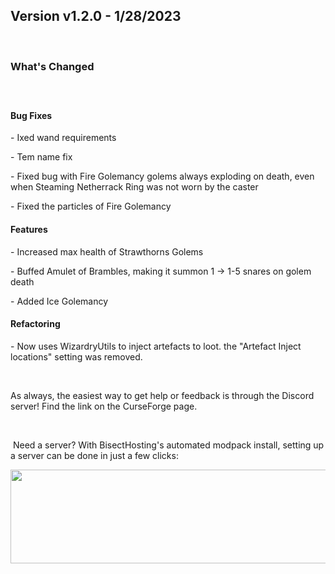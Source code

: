 <h2>Version v1.2.0 - 1/28/2023</h2>
<p>&nbsp;</p>
<h3>What's Changed</h3>
<p><span style="font-size: 1.2rem;">&nbsp;</span></p>
<h4><strong>Bug Fixes</strong></h4>
<p>- Ixed wand requirements</p>
<p>- Tem name fix</p>
<p>- Fixed bug with Fire Golemancy golems always exploding on death, even when Steaming Netherrack Ring was not worn by the caster</p>
<p>- Fixed the particles of Fire Golemancy</p>

<h4><strong>Features</strong></h4>
<p>- Increased max health of Strawthorns Golems</p>
<p>- Buffed Amulet of Brambles, making it summon 1 -> 1-5 snares on golem death</p>
<p>- Added Ice Golemancy</p>

<h4><strong>Refactoring</strong></h4>
<p>- Now uses WizardryUtils to inject artefacts to loot. the "Artefact Inject locations" setting was removed.</p>
<p>&nbsp;</p>
<p>As always, the easiest way to get help or feedback is through the Discord server! Find the link on the CurseForge page.</p>
<p>&nbsp;</p>
<p>&nbsp;Need a server? With BisectHosting's&nbsp;automated modpack install, setting up a server can be done in just a few clicks:</p>
<p><span style="font-size: 24px;"><a href="https://www.curseforge.com/linkout?remoteUrl=https%253a%252f%252fbisecthosting.com%252fWinDanesz"><img src="https://www.bisecthosting.com/partners/custom-banners/a2f8bf1e-2d39-48c4-a80d-02ef73cdd36c.png" width="900" height="150" /></a></span></p>